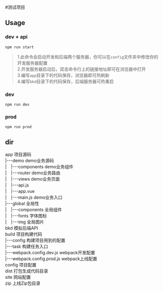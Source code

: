 #测试项目

## Usage
### dev + api
    npm run start

>1.此命令会启动开发和后端两个服务器，你可以在`config`文件夹中修改你的开发服务器配置  
2.开发服务器启动后，双击命令行上的链接地址即可在浏览器中打开  
3.编写`app`目录下的代码保存，浏览器即可热刷新  
4.编写`bkd`目录下的代码保存，后端服务器可热重启

### dev
    npm run dev
    
### prod
    npm run prod

## dir

app 项目源码  
|---demo demo业务源码  
|　|---components demo业务组件  
|　|---router demo业务路由  
|　|---views demo业务页面  
|　|---api.js  
|　|---app.vue  
|　|---main.js demo业务入口  
|---global 全局性  
|　|---components 全局组件  
|　|---fonts 字体图标  
|　|---img 全局图片  
bkd 模拟后端API  
build 项目构建代码  
|---config 构建项目用到的配置  
|---task 构建任务入口  
|---webpack.config.dev.js webpack开发配置  
|---webpack.config.prod.js webpack上线配置  
config 项目配置  
dist 打包生成代码目录  
site 网站配置  
zip 上线Zip包目录  
